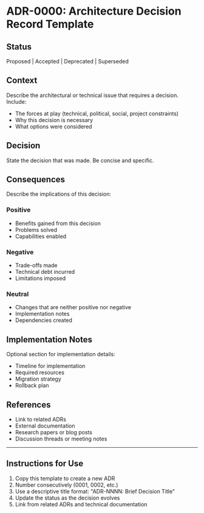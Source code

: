 # ADR-0000: Architecture Decision Record Template

## Status

Proposed | Accepted | Deprecated | Superseded

## Context

Describe the architectural or technical issue that requires a decision. Include:
- The forces at play (technical, political, social, project constraints)
- Why this decision is necessary
- What options were considered

## Decision

State the decision that was made. Be concise and specific.

## Consequences

Describe the implications of this decision:

### Positive
- Benefits gained from this decision
- Problems solved
- Capabilities enabled

### Negative
- Trade-offs made
- Technical debt incurred
- Limitations imposed

### Neutral
- Changes that are neither positive nor negative
- Implementation notes
- Dependencies created

## Implementation Notes

Optional section for implementation details:
- Timeline for implementation
- Required resources
- Migration strategy
- Rollback plan

## References

- Link to related ADRs
- External documentation
- Research papers or blog posts
- Discussion threads or meeting notes

---

## Instructions for Use

1. Copy this template to create a new ADR
2. Number consecutively (0001, 0002, etc.)
3. Use a descriptive title format: "ADR-NNNN: Brief Decision Title"
4. Update the status as the decision evolves
5. Link from related ADRs and technical documentation